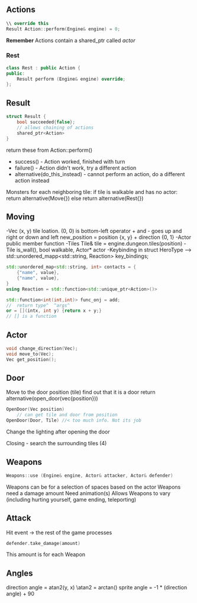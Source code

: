 

## Actions
```C++
\\ override this
Result Action::perform(Engine& engine) = 0;
```
**Remember** Actions contain a shared_ptr<Actor> called *actor*

### Rest
```C++
class Rest : public Action {
public:
    Result perform (Engine& engine) override;
};
```

## Result
```C++
struct Result {
    bool succeeded{false};
    // allows chaining of actions
    shared_ptr<Action>
}
```
return these from Action::perform()
- success() - Action worked, finished with turn
- failure() - Action didn't work, try a different action
- alternative(do_this_instead) - cannot perform an action, do a different action instead

Monsters
    for each neighboring tile:
        if tile is walkable and has no actor:
            return alternative(Move{})
        else
            return alternative(Rest{})

## Moving
-Vec
    (x, y) tile loation.
    (0, 0) is bottom-left
    operator + and - goes up and right or down and left
    new_position = position {x, y} + direction {0, 1}
-Actor
    public member function
-Tiles
    Tile& tile = engine.dungeon.tiles(position)
-Tile
    is_wall(), bool walkable, Actor* actor
-Keybinding
    in struct HeroType --> std::unordered_mapp<std::string, Reaction> key_bindings;

```C++
std::unordered_map<std::string, int> contacts = {
    {"name", value},
    {"name", value},
}
using Reaction = std::function<std::unique_ptr<Action>()>

std::function<int(int,int)> func_onj = add;
//  return type^  ^args^
or = [](intx, int y) {return x + y;}
// [] is a function
```


## Actor
```C++
void change_direction(Vec);
void move_to(Vec);
Vec get_position();
```

## Door
Move to the door position (tile)
find out that it is a door
return alternative(open_door(vec{position}))

```C++
OpenDoor(Vec position)
    // can get tile and door from position
OpenDoor(Door, Tile) //< too much info. Not its job
```
Change the lighting after opening the door

Closing - search the surrounding tiles (4)

## Weapons
```C++
Weapons::use (Engine& engine, Actor& attacker, Actor& defender)
```
Weapons can be for a selection of spaces based on the actor
Weapons need a damage amount
Need animation(s)
Allows Weapons to vary (including hurting yourself, game ending, teleporting)

## Attack
Hit event -> the rest of the game processes
```C++
defender.take_damage(amount)
```
This amount is for each Weapon


## Angles
direction angle = atan2(y, x) \\atan2 = arctan()
sprite angle = -1 * (direction angle) + 90


